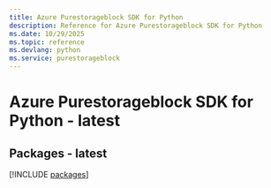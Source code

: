 ```yaml
---
title: Azure Purestorageblock SDK for Python
description: Reference for Azure Purestorageblock SDK for Python
ms.date: 10/29/2025
ms.topic: reference
ms.devlang: python
ms.service: purestorageblock
---
```

# Azure Purestorageblock SDK for Python - latest
## Packages - latest
[!INCLUDE [packages](purestorageblock-index.md)]